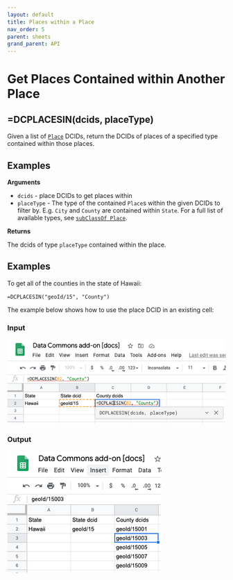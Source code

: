 ```yaml
---
layout: default
title: Places within a Place
nav_order: 5
parent: sheets
grand_parent: API
---
```


# Get Places Contained within Another Place

## =DCPLACESIN(dcids, placeType)

Given a list of [`Place`](https://browser.datacommons.org/kg?dcid=Place) DCIDs, return the DCIDs of places of a specified type
contained within those places.

## Examples

**Arguments**
*   `dcids` - place DCIDs to get places within
*   `placeType` - The type of the contained `Place`s within the given
    DCIDs to filter by. E.g. `City` and `County` are contained within `State`. For a
    full list of available types, see [`subClassOf Place`](https://browser.datacommons.org/kg?dcid=Place).

**Returns**

The dcids of type `placeType` contained within the place.

## Examples

To get all of the counties in the state of Hawaii:

```
=DCPLACESIN("geoId/15", "County")
```

The example below shows how to use the place DCID in an existing cell:

### Input

![](/assets/sheets_places_in_input.png)

### Output

![](/assets/sheets_places_in_output.png)
